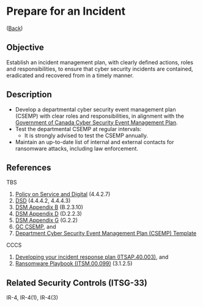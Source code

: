 # Prepare for an Incident

([Back](#guidelines))

## Objective

Establish an incident management plan, with clearly defined actions, roles and responsibilities, to ensure that cyber
security incidents are contained, eradicated and recovered from in a timely manner.

## Description

- Develop a departmental cyber security event management plan (CSEMP) with clear roles and responsibilities, in alignment with the [Government of Canada Cyber Security Event Management Plan](https://www.canada.ca/en/government/system/digital-government/online-security-privacy/security-identity-management/government-canada-cyber-security-event-management-plan.html#toc5).
- Test the departmental CSEMP at regular intervals:
  - It is strongly advised  to test the CSEMP annually.
- Maintain an up-to-date list of internal and external contacts for ransomware attacks, including law enforcement.

## References

TBS

1. [Policy on Service and Digital](https://www.tbs-sct.gc.ca/pol/doc-eng.aspx?id=32603) (4.4.2.7)
2. [DSD](https://www.tbs-sct.gc.ca/pol/doc-eng.aspx?id=32601) (4.4.4.2, 4.4.4.3)
3. [DSM Appendix B](https://www.tbs-sct.gc.ca/pol/doc-eng.aspx?id=32611&section=procedure&p=B#appB) (B.2.3.10)
4. [DSM Appendix D](https://www.tbs-sct.gc.ca/pol/doc-eng.aspx?id=32611#appD) (D.2.2.3)
5. [DSM Appendix G](https://www.tbs-sct.gc.ca/pol/doc-eng.aspx?id=32611#appG) (G.2.2)
6. [GC CSEMP](https://www.canada.ca/en/government/system/digital-government/online-security-privacy/security-identity-management/government-canada-cyber-security-event-management-plan.html), and
7. [Department Cyber Security Event Management Plan (CSEMP) Template](https://www.gcpedia.gc.ca/gcwiki/images/6/66/Department_CSEMP_Template.docx)

CCCS

1. [Developing your incident response plan (ITSAP.40.003)](https://cyber.gc.ca/en/guidance/developing-your-incident-response-plan-itsap40003), and
2. [Ransomware Playbook (ITSM.00.099)](https://cyber.gc.ca/en/guidance/ransomware-playbook-itsm00099) (3.1.2.5)

## Related Security Controls (ITSG-33)

IR-4, IR-4(1), IR-4(3)
